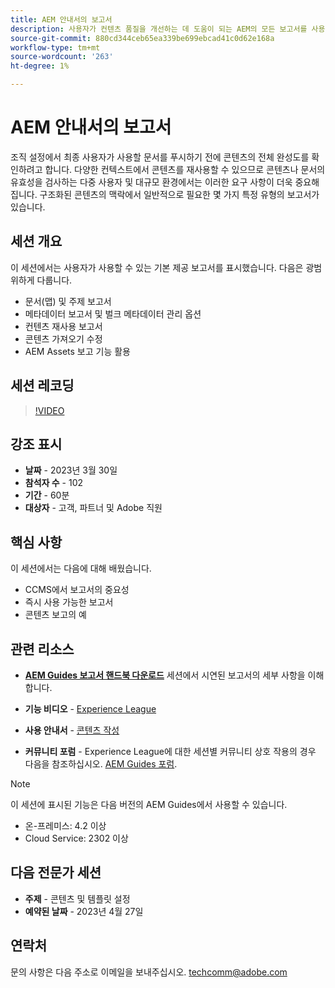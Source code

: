 ```yaml
---
title: AEM 안내서의 보고서
description: 사용자가 컨텐츠 품질을 개선하는 데 도움이 되는 AEM의 모든 보고서를 사용할 수 있는지 알아봅니다.
source-git-commit: 880cd344ceb65ea339be699ebcad41c0d62e168a
workflow-type: tm+mt
source-wordcount: '263'
ht-degree: 1%

---
```


# AEM 안내서의 보고서

조직 설정에서 최종 사용자가 사용할 문서를 푸시하기 전에 콘텐츠의 전체 완성도를 확인하려고 합니다. 다양한 컨텍스트에서 콘텐츠를 재사용할 수 있으므로 콘텐츠나 문서의 유효성을 검사하는 다중 사용자 및 대규모 환경에서는 이러한 요구 사항이 더욱 중요해집니다. 구조화된 콘텐츠의 맥락에서 일반적으로 필요한 몇 가지 특정 유형의 보고서가 있습니다.


## 세션 개요

이 세션에서는 사용자가 사용할 수 있는 기본 제공 보고서를 표시했습니다. 다음은 광범위하게 다룹니다.
- 문서(맵) 및 주제 보고서
- 메타데이터 보고서 및 벌크 메타데이터 관리 옵션
- 컨텐츠 재사용 보고서
- 콘텐츠 가져오기 수정
- AEM Assets 보고 기능 활용


## 세션 레코딩

>[!VIDEO](https://video.tv.adobe.com/v/3417529/guides--reporting-reporting?quality=12&learn=on)


## 강조 표시

- **날짜** - 2023년 3월 30일
- **참석자 수** - 102
- **기간** - 60분
- **대상자** - 고객, 파트너 및 Adobe 직원


## 핵심 사항

이 세션에서는 다음에 대해 배웠습니다.
- CCMS에서 보고서의 중요성
- 즉시 사용 가능한 보고서
- 콘텐츠 보고의 예


## 관련 리소스

- **[AEM Guides 보고서 핸드북 다운로드](./assets/aem-guides-expert-session-reports-documentation.pdf)** 세션에서 시연된 보고서의 세부 사항을 이해합니다.

- **기능 비디오** -  [Experience League](https://experienceleague.adobe.com/docs/experience-manager-guides-learn/videos/output-generation/working-with-reports.html?lang=en)

- **사용 안내서** - [콘텐츠 작성](https://help.adobe.com/en_US/xml-documentation-for-adobe-experience-manager/index.html#t=DXML-master-map%2Freports-intro.html)

- **커뮤니티 포럼** - Experience League에 대한 세션별 커뮤니티 상호 작용의 경우 다음을 참조하십시오.  [AEM Guides 포럼](https://experienceleaguecommunities.adobe.com/t5/experience-manager-guides/bd-p/xml-documentation-discussions).

>[!NOTE]
>
> 이 세션에 표시된 기능은 다음 버전의 AEM Guides에서 사용할 수 있습니다.
> - 온-프레미스: 4.2 이상
> - Cloud Service: 2302 이상


## 다음 전문가 세션

- **주제** - 콘텐츠 및 템플릿 설정
- **예약된 날짜** - 2023년 4월 27일


## 연락처

문의 사항은 다음 주소로 이메일을 보내주십시오. <techcomm@adobe.com>
